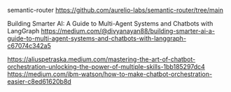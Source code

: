 semantic-router
https://github.com/aurelio-labs/semantic-router/tree/main

Building Smarter AI: A Guide to Multi-Agent Systems and Chatbots with LangGraph
https://medium.com/@divyanayan88/building-smarter-ai-a-guide-to-multi-agent-systems-and-chatbots-with-langgraph-c67074c342a5

https://aliuspetraska.medium.com/mastering-the-art-of-chatbot-orchestration-unlocking-the-power-of-multiple-skills-1bb185297dc4
https://medium.com/ibm-watson/how-to-make-chatbot-orchestration-easier-c8ed61620b8d

